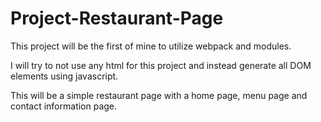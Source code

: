 # Project-Restaurant-Page

This project will be the first of mine to utilize webpack and modules.

I will try to not use any html for this project and instead generate all DOM elements using javascript. 

This will be a simple restaurant page with a home page, menu page and contact information page.